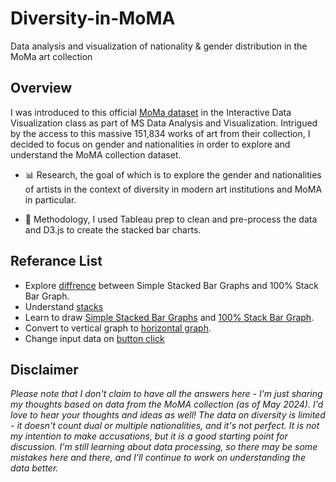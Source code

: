 # Diversity-in-MoMA
 Data analysis and visualization of nationality & gender distribution in the MoMa art collection

## Overview
I was introduced to this official [MoMa dataset](https://github.com/MuseumofModernArt) in the Interactive Data Visualization class as part of MS Data Analysis and Visualization. Intrigued by the access to this massive 151,834 works of art from their collection, I decided to focus on gender and nationalities in order to explore and understand the MoMA collection dataset. 

- 📊 Research, the goal of which is to explore the gender and nationalities of artists in the context of diversity in modern art institutions and MoMA in particular.

- 🧽 Methodology, I used Tableau prep to clean and pre-process the data and D3.js to create the stacked bar charts.


## Referance List
- Explore [diffrence](https://datavizcatalogue.com/methods/stacked_bar_graph.html) between Simple Stacked Bar Graphs and 100% Stack Bar Graph.
- Understand [stacks](https://d3js.org/d3-shape/stack)
- Learn to draw  [Simple Stacked Bar Graphs](https://observablehq.com/@d3/stacked-bar-chart/2) and [100% Stack Bar Graph](https://d3-graph-gallery.com/graph/barplot_stacked_percent.html).
- Convert to vertical graph to [horizontal graph](https://observablehq.com/@d3/stacked-normalized-horizontal-bar/2).
- Change input data on [button click](https://d3-graph-gallery.com/graph/barplot_button_data_hard.html)


## Disclaimer
_Please note that I don't claim to have all the answers here - I'm just sharing my thoughts based on data from the MoMA collection (as of May 2024). I'd love to hear your thoughts and ideas as well! The data on diversity is limited - it doesn't count dual or multiple nationalities, and it's not perfect. It is not my intention to make accusations, but it is a good starting point for discussion. I'm still learning about data processing, so there may be some mistakes here and there, and I'll continue to work on understanding the data better._